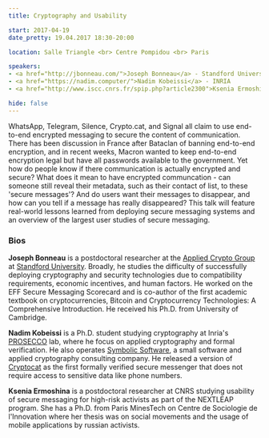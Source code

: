 ```yaml
---
title: Cryptography and Usability

start: 2017-04-19
date_pretty: 19.04.2017 18:30-20:00

location: Salle Triangle <br> Centre Pompidou <br> Paris

speakers:
- <a href="http://jbonneau.com/">Joseph Bonneau</a> - Standford University
- <a href="https://nadim.computer/">Nadim Kobeissi</a> - INRIA
- <a href="http://www.iscc.cnrs.fr/spip.php?article2300">Ksenia Ermoshina</a> - ISCC/CNRS

hide: false
---
```


WhatsApp, Telegram, Silence, Crypto.cat, and Signal all claim to use end-to-end encrypted messaging to secure the content of communication. There has been discussion in France after Bataclan of banning end-to-end encryption, and in recent weeks, Macron wanted to keep end-to-end encryption legal but have all passwords available to the government. Yet how do people know if there communication is actually encrypted and secure? What does it mean to have encrypted communcation - can someone still reveal their metadata, such as their contact of list, to these 'secure messages'? And do users want their messages to disappear, and how can you tell if a message has really disappeared? This talk will feature real-world lessons learned from deploying secure messaging systems and an overview of the largest user studies of secure messaging.  

### Bios

**Joseph Bonneau** is a postdoctoral researcher at the [Applied Crypto Group](https://crypto.stanford.edu/) at [Standford University](https://www.stanford.edu/). Broadly, he studies the difficulty of successfully deploying cryptography and security technologies due to compatibility requirements, economic incentives, and human factors. He worked on the EFF Secure Messaging Scorecard and is co-author of the first academic textbook on cryptocurrencies, Bitcoin and Cryptocurrency Technologies: A Comprehensive Introduction. He received his Ph.D. from University of Cambridge.

**Nadim Kobeissi** is a Ph.D. student studying cryptography at Inria's [PROSECCO](http://prosecco.gforge.inria.fr/) lab, where he focus on applied cryptography and formal verification. He also operates [Symbolic Software](https://symbolic.software/), a small software and applied cryptography consulting company. He released a version of [Cryptocat](https://crypto.cat/) as the first formally verified secure messenger that does not require access to sensitive data like phone numbers.

**Ksenia Ermoshina** is a postdoctoral researcher at CNRS studying usability of secure messaging for high-risk activists as part of the NEXTLEAP program. She has a Ph.D. from Paris MinesTech on Centre de Sociologie de l'Innovation where her thesis was on social movements and the usage of mobile applications by russian activists.
